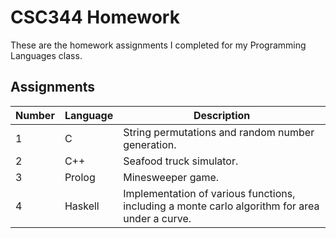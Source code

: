# CSC344 Homework
These are the homework assignments I completed for my Programming Languages class.

## Assignments

 Number | Language | Description
--------|----------|-------------
1       | C        | String permutations and random number generation.
2       | C++      | Seafood truck simulator.
3       | Prolog   | Minesweeper game.
4       | Haskell  | Implementation of various functions, including a monte carlo algorithm for area under a curve.
